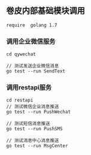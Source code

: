 ## 卷皮内部基础模块调用

	require  golang 1.7

### 调用企业微信服务
	cd qywechat

	// 测试发送企业微信消息
	go test --run SendText

### 调用restapi服务

	cd restapi
	// 测试微信企业消息推送
	go test --run PushWechat

	// 测试短信消息推送
	go test --run PushSMS  

	// 测试消息中心消息推送
	go test --run MsgCenter